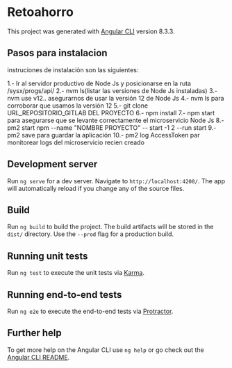 # Retoahorro

This project was generated with [Angular CLI](https://github.com/angular/angular-cli) version 8.3.3.

## Pasos para instalacion
instruciones de instalación son las siguientes:

1.- Ir al servidor productivo de Node Js y posicionarse en la ruta /sysx/progs/api/
2.- nvm ls(listar las versiones de Node Js instaladas)
3.- nvm use v12.. asegurarnos de usar la versión 12 de Node Js
4.- nvm ls para corroborar que usamos la versión 12
5.- git clone URL_REPOSITORIO_GITLAB DEL PROYECTO
6.- npm install
7.- npm start para asegurarse que se levante correctamente el microservicio Node Js
8.- pm2 start npm --name "NOMBRE PROYECTO" -- start -1 2 --run start
9.- pm2 save para guardar la aplicación
10.- pm2 log AccessToken par monitorear logs del microservicio recien creado

## Development server

Run `ng serve` for a dev server. Navigate to `http://localhost:4200/`. The app will automatically reload if you change any of the source files.

## Build

Run `ng build` to build the project. The build artifacts will be stored in the `dist/` directory. Use the `--prod` flag for a production build.

## Running unit tests

Run `ng test` to execute the unit tests via [Karma](https://karma-runner.github.io).

## Running end-to-end tests

Run `ng e2e` to execute the end-to-end tests via [Protractor](http://www.protractortest.org/).

## Further help

To get more help on the Angular CLI use `ng help` or go check out the [Angular CLI README](https://github.com/angular/angular-cli/blob/master/README.md).
